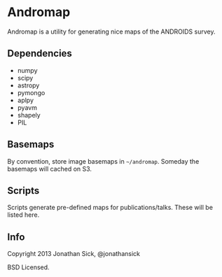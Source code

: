Andromap
========

Andromap is a utility for generating nice maps of the ANDROIDS survey.

Dependencies
------------

- numpy
- scipy
- astropy
- pymongo
- aplpy
- pyavm
- shapely
- PIL

Basemaps
--------

By convention, store image basemaps in `~/andromap`. Someday the basemaps will
cached on S3.

Scripts
-------

Scripts generate pre-defined maps for publications/talks. These will be listed
here.

Info
----

Copyright 2013 Jonathan Sick, @jonathansick

BSD Licensed.
